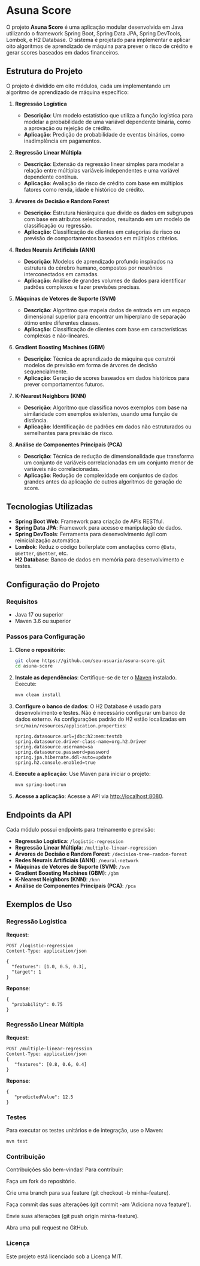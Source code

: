 # Asuna Score

O projeto **Asuna Score** é uma aplicação modular desenvolvida em Java utilizando o framework Spring Boot, Spring Data JPA, Spring DevTools, Lombok, e H2 Database. O sistema é projetado para implementar e aplicar oito algoritmos de aprendizado de máquina para prever o risco de crédito e gerar scores baseados em dados financeiros.

## Estrutura do Projeto

O projeto é dividido em oito módulos, cada um implementando um algoritmo de aprendizado de máquina específico:

1. **Regressão Logística**
    - **Descrição**: Um modelo estatístico que utiliza a função logística para modelar a probabilidade de uma variável dependente binária, como a aprovação ou rejeição de crédito.
    - **Aplicação**: Predição de probabilidade de eventos binários, como inadimplência em pagamentos.

2. **Regressão Linear Múltipla**
    - **Descrição**: Extensão da regressão linear simples para modelar a relação entre múltiplas variáveis independentes e uma variável dependente contínua.
    - **Aplicação**: Avaliação de risco de crédito com base em múltiplos fatores como renda, idade e histórico de crédito.

3. **Árvores de Decisão e Random Forest**
    - **Descrição**: Estrutura hierárquica que divide os dados em subgrupos com base em atributos selecionados, resultando em um modelo de classificação ou regressão.
    - **Aplicação**: Classificação de clientes em categorias de risco ou previsão de comportamentos baseados em múltiplos critérios.

4. **Redes Neurais Artificiais (ANN)**
    - **Descrição**: Modelos de aprendizado profundo inspirados na estrutura do cérebro humano, compostos por neurônios interconectados em camadas.
    - **Aplicação**: Análise de grandes volumes de dados para identificar padrões complexos e fazer previsões precisas.

5. **Máquinas de Vetores de Suporte (SVM)**
    - **Descrição**: Algoritmo que mapeia dados de entrada em um espaço dimensional superior para encontrar um hiperplano de separação ótimo entre diferentes classes.
    - **Aplicação**: Classificação de clientes com base em características complexas e não-lineares.

6. **Gradient Boosting Machines (GBM)**
    - **Descrição**: Técnica de aprendizado de máquina que constrói modelos de previsão em forma de árvores de decisão sequencialmente.
    - **Aplicação**: Geração de scores baseados em dados históricos para prever comportamentos futuros.

7. **K-Nearest Neighbors (KNN)**
    - **Descrição**: Algoritmo que classifica novos exemplos com base na similaridade com exemplos existentes, usando uma função de distância.
    - **Aplicação**: Identificação de padrões em dados não estruturados ou semelhantes para previsão de risco.

8. **Análise de Componentes Principais (PCA)**
    - **Descrição**: Técnica de redução de dimensionalidade que transforma um conjunto de variáveis correlacionadas em um conjunto menor de variáveis não correlacionadas.
    - **Aplicação**: Redução de complexidade em conjuntos de dados grandes antes da aplicação de outros algoritmos de geração de score.

## Tecnologias Utilizadas

- **Spring Boot Web**: Framework para criação de APIs RESTful.
- **Spring Data JPA**: Framework para acesso e manipulação de dados.
- **Spring DevTools**: Ferramenta para desenvolvimento ágil com reinicialização automática.
- **Lombok**: Reduz o código boilerplate com anotações como `@Data`, `@Getter`, `@Setter`, etc.
- **H2 Database**: Banco de dados em memória para desenvolvimento e testes.

## Configuração do Projeto

### Requisitos

- Java 17 ou superior
- Maven 3.6 ou superior

### Passos para Configuração

1. **Clone o repositório**:
    ```sh
    git clone https://github.com/seu-usuario/asuna-score.git
    cd asuna-score
    ```

2. **Instale as dependências**:
   Certifique-se de ter o [Maven](https://maven.apache.org/) instalado. Execute:
    ```sh
    mvn clean install
    ```

3. **Configure o banco de dados**:
   O H2 Database é usado para desenvolvimento e testes. Não é necessário configurar um banco de dados externo. As configurações padrão do H2 estão localizadas em `src/main/resources/application.properties`:
    ```properties
    spring.datasource.url=jdbc:h2:mem:testdb
    spring.datasource.driver-class-name=org.h2.Driver
    spring.datasource.username=sa
    spring.datasource.password=password
    spring.jpa.hibernate.ddl-auto=update
    spring.h2.console.enabled=true
    ```

4. **Execute a aplicação**:
   Use Maven para iniciar o projeto:
    ```sh
    mvn spring-boot:run
    ```

5. **Acesse a aplicação**:
   Acesse a API via [http://localhost:8080](http://localhost:8080).

## Endpoints da API

Cada módulo possui endpoints para treinamento e previsão:

- **Regressão Logística**: `/logistic-regression`
- **Regressão Linear Múltipla**: `/multiple-linear-regression`
- **Árvores de Decisão e Random Forest**: `/decision-tree-random-forest`
- **Redes Neurais Artificiais (ANN)**: `/neural-network`
- **Máquinas de Vetores de Suporte (SVM)**: `/svm`
- **Gradient Boosting Machines (GBM)**: `/gbm`
- **K-Nearest Neighbors (KNN)**: `/knn`
- **Análise de Componentes Principais (PCA)**: `/pca`

## Exemplos de Uso

### Regressão Logística

**Request**:
```http
POST /logistic-regression
Content-Type: application/json

{
  "features": [1.0, 0.5, 0.3],
  "target": 1
}
```
**Reponse**:
```
{
  "probability": 0.75
}
```
### Regressão Linear Múltipla
**Request**:
```http
POST /multiple-linear-regression
Content-Type: application/json
{
   "features": [0.8, 0.6, 0.4]
}
```
**Reponse**:
```
{
   "predictedValue": 12.5
}
```

### Testes
Para executar os testes unitários e de integração, use o Maven:
```sh
mvn test
```
### Contribuição

Contribuições são bem-vindas! Para contribuir:

Faça um fork do repositório.

Crie uma branch para sua feature (git checkout -b minha-feature).

Faça commit das suas alterações (git commit -am 'Adiciona nova feature').

Envie suas alterações (git push origin minha-feature).

Abra uma pull request no GitHub.

### Licença
Este projeto está licenciado sob a Licença MIT.
